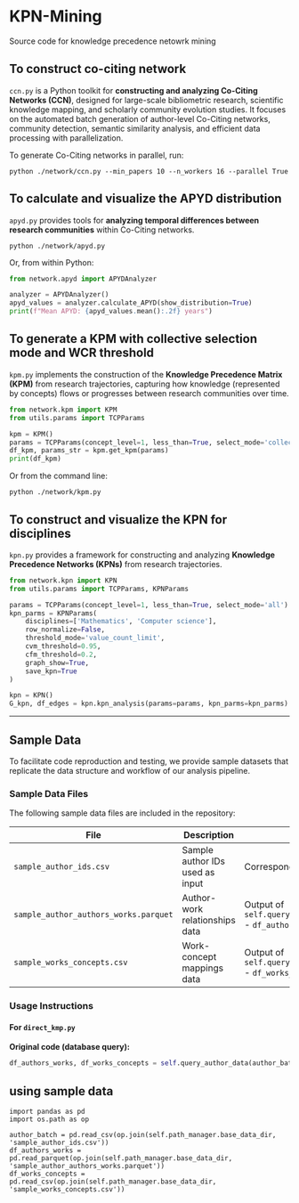 # KPN-Mining
Source code for knowledge precedence netowrk mining

## To construct co-citing network
`ccn.py` is a Python toolkit for **constructing and analyzing Co-Citing Networks (CCN)**, designed for large-scale bibliometric research, scientific knowledge mapping, and scholarly community evolution studies. It focuses on the automated batch generation of author-level Co-Citing networks, community detection, semantic similarity analysis, and efficient data processing with parallelization.

To generate Co-Citing networks in parallel, run:

```
python ./network/ccn.py --min_papers 10 --n_workers 16 --parallel True
```

## To calculate and visualize the APYD distribution
`apyd.py` provides tools for **analyzing temporal differences between research communities** within Co-Citing networks.

```
python ./network/apyd.py
```
Or, from within Python:
```python
from network.apyd import APYDAnalyzer

analyzer = APYDAnalyzer()
apyd_values = analyzer.calculate_APYD(show_distribution=True)
print(f"Mean APYD: {apyd_values.mean():.2f} years")
```

## To generate a KPM with collective selection mode and WCR threshold
`kpm.py` implements the construction of the **Knowledge Precedence Matrix (KPM)** from research trajectories, capturing how knowledge (represented by concepts) flows or progresses between research communities over time.

```python
from network.kpm import KPM
from utils.params import TCPParams

kpm = KPM()
params = TCPParams(concept_level=1, less_than=True, select_mode='collective', wcr=0.9, parallel=False)
df_kpm, params_str = kpm.get_kpm(params)
print(df_kpm)
```
Or from the command line:
```
python ./network/kpm.py
```
## To construct and visualize the KPN for disciplines
`kpn.py` provides a framework for constructing and analyzing **Knowledge Precedence Networks (KPNs)** from research trajectories.

```python
from network.kpn import KPN
from utils.params import TCPParams, KPNParams

params = TCPParams(concept_level=1, less_than=True, select_mode='all')
kpn_parms = KPNParams(
    disciplines=['Mathematics', 'Computer science'],
    row_normalize=False,
    threshold_mode='value_count_limit',
    cvm_threshold=0.95,
    cfm_threshold=0.2,
    graph_show=True,
    save_kpn=True
)

kpn = KPN()
G_kpn, df_edges = kpn.kpn_analysis(params=params, kpn_parms=kpn_parms)
```

---


## Sample Data

To facilitate code reproduction and testing, we provide sample datasets that replicate the data structure and workflow of our analysis pipeline.

### Sample Data Files

The following sample data files are included in the repository:

| File | Description | Original Source |
|------|-------------|-----------------|
| `sample_author_ids.csv` | Sample author IDs used as input | Corresponds to `author_batch` variable |
| `sample_author_authors_works.parquet` | Author-work relationships data | Output of `self.query_author_data(author_batch)` - `df_authors_works` |
| `sample_works_concepts.csv` | Work-concept mappings data | Output of `self.query_author_data(author_batch)` - `df_works_concepts` |

### Usage Instructions

#### For `direct_kmp.py`

**Original code (database query):**
```python
df_authors_works, df_works_concepts = self.query_author_data(author_batch)
```

## using sample data
```
import pandas as pd
import os.path as op

author_batch = pd.read_csv(op.join(self.path_manager.base_data_dir, 'sample_author_ids.csv'))
df_authors_works = pd.read_parquet(op.join(self.path_manager.base_data_dir, 'sample_author_authors_works.parquet'))
df_works_concepts = pd.read_csv(op.join(self.path_manager.base_data_dir, 'sample_works_concepts.csv'))
```



